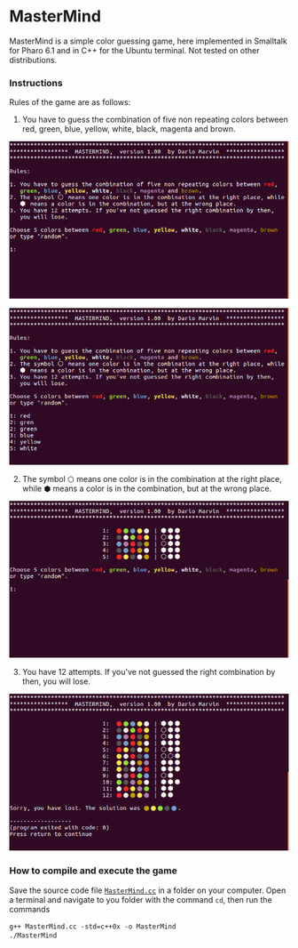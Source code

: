 # MasterMind
MasterMind is a simple color guessing game, here implemented in Smalltalk for Pharo 6.1 and in C++ for the Ubuntu terminal. Not tested on other distributions.

### Instructions

Rules of the game are as follows:

1. You have to guess the combination of five non repeating colors between red, green, blue, yellow, white, black, magenta and brown.

<p align="center">
  <img src="https://github.com/dario-marvin/MasterMind/blob/master/MM1.png">
</p>

<p align="center">
  <img src="https://github.com/dario-marvin/MasterMind/blob/master/MM2.png">
</p>

2. The symbol ⬡  means one color is in the combination at the right place, while ⬢  means a color is in the combination, but at the wrong place.

<p align="center">
  <img src="https://github.com/dario-marvin/MasterMind/blob/master/MM4.png">
</p>

3. You have 12 attempts. If you've not guessed the right combination by then, you will lose.

<p align="center">
  <img src="https://github.com/dario-marvin/MasterMind/blob/master/MM5.png">
</p>


### How to compile and execute the game
Save the source code file [`MasterMind.cc`](https://github.com/dario-marvin/MasterMind/blob/master/MasterMind.cc) in a folder on your computer. Open a terminal and navigate to you folder with the command `cd`, then run the commands
```
g++ MasterMind.cc -std=c++0x -o MasterMind
./MasterMind
```
